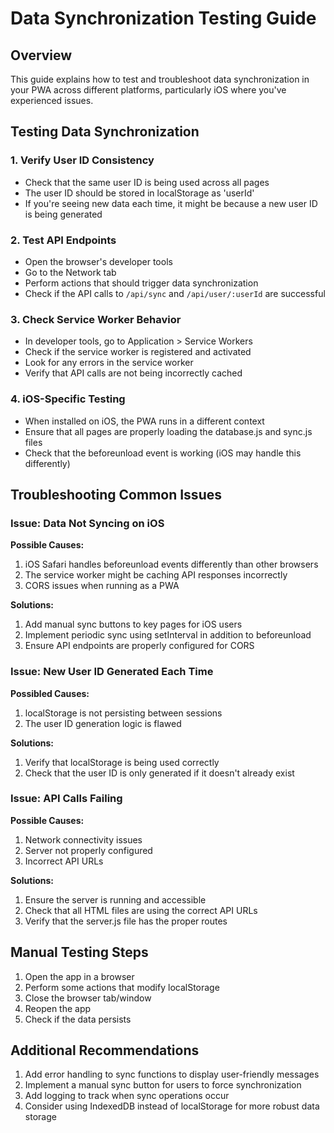 # Data Synchronization Testing Guide

## Overview
This guide explains how to test and troubleshoot data synchronization in your PWA across different platforms, particularly iOS where you've experienced issues.

## Testing Data Synchronization

### 1. Verify User ID Consistency
- Check that the same user ID is being used across all pages
- The user ID should be stored in localStorage as 'userId'
- If you're seeing new data each time, it might be because a new user ID is being generated

### 2. Test API Endpoints
- Open the browser's developer tools
- Go to the Network tab
- Perform actions that should trigger data synchronization
- Check if the API calls to `/api/sync` and `/api/user/:userId` are successful

### 3. Check Service Worker Behavior
- In developer tools, go to Application > Service Workers
- Check if the service worker is registered and activated
- Look for any errors in the service worker
- Verify that API calls are not being incorrectly cached

### 4. iOS-Specific Testing
- When installed on iOS, the PWA runs in a different context
- Ensure that all pages are properly loading the database.js and sync.js files
- Check that the beforeunload event is working (iOS may handle this differently)

## Troubleshooting Common Issues

### Issue: Data Not Syncing on iOS
**Possible Causes:**
1. iOS Safari handles beforeunload events differently than other browsers
2. The service worker might be caching API responses incorrectly
3. CORS issues when running as a PWA

**Solutions:**
1. Add manual sync buttons to key pages for iOS users
2. Implement periodic sync using setInterval in addition to beforeunload
3. Ensure API endpoints are properly configured for CORS

### Issue: New User ID Generated Each Time
**Possibled Causes:**
1. localStorage is not persisting between sessions
2. The user ID generation logic is flawed

**Solutions:**
1. Verify that localStorage is being used correctly
2. Check that the user ID is only generated if it doesn't already exist

### Issue: API Calls Failing
**Possible Causes:**
1. Network connectivity issues
2. Server not properly configured
3. Incorrect API URLs

**Solutions:**
1. Ensure the server is running and accessible
2. Check that all HTML files are using the correct API URLs
3. Verify that the server.js file has the proper routes

## Manual Testing Steps

1. Open the app in a browser
2. Perform some actions that modify localStorage
3. Close the browser tab/window
4. Reopen the app
5. Check if the data persists

## Additional Recommendations

1. Add error handling to sync functions to display user-friendly messages
2. Implement a manual sync button for users to force synchronization
3. Add logging to track when sync operations occur
4. Consider using IndexedDB instead of localStorage for more robust data storage